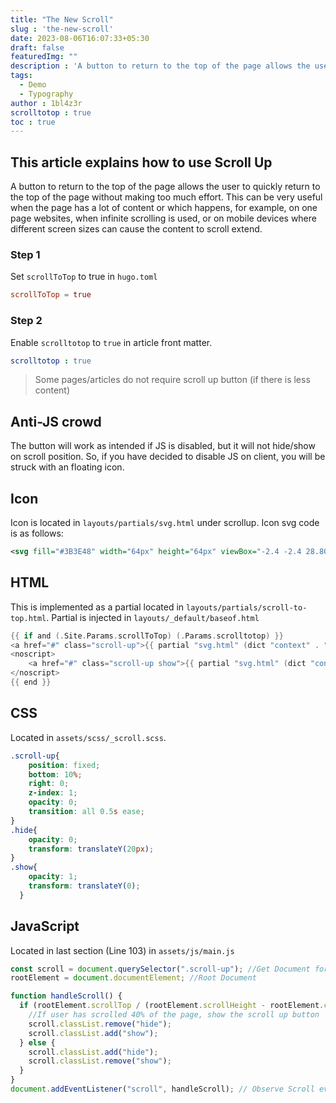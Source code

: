 ```yaml
---
title: "The New Scroll"
slug : 'the-new-scroll'
date: 2023-08-06T16:07:33+05:30
draft: false
featuredImg: ""
description : 'A button to return to the top of the page allows the user to quickly return to the top of the page without making too much effort'
tags: 
  - Demo
  - Typography
author : 1bl4z3r
scrolltotop : true
toc : true
---
```


## This article explains how to use Scroll Up

A button to return to the top of the page allows the user to quickly return to the top of the page without making too much effort. This can be very useful when the page has a lot of content or which happens, for example, on one page websites, when infinite scrolling is used, or on mobile devices where different screen sizes can cause the content to scroll extend.

### Step 1

Set `scrollToTop` to true in `hugo.toml`

```toml
scrollToTop = true
```

### Step 2

Enable `scrolltotop` to `true` in article front matter.

```yaml
scrolltotop : true
```

> Some pages/articles do not require scroll up button (if there is less content)

## Anti-JS crowd

The button will work as intended if JS is disabled, but it will not hide/show on scroll position. So, if you have decided to disable JS on client, you will be struck with an floating icon.

## Icon
Icon is located in `layouts/partials/svg.html` under scrollup.
Icon svg code is as follows:

```svg
<svg fill="#3B3E48" width="64px" height="64px" viewBox="-2.4 -2.4 28.80 28.80" id="up-circle" data-name="Flat Color" xmlns="http://www.w3.org/2000/svg" class="icon flat-color" stroke="#3B3E48" stroke-width="0.00024000000000000003"><g id="SVGRepo_bgCarrier" stroke-width="0"></g><g id="SVGRepo_tracerCarrier" stroke-linecap="round" stroke-linejoin="round" stroke="#CCCCCC" stroke-width="0.9600000000000002"><circle id="primary" cx="12" cy="12" r="10" style="fill: #3B3E48;"></circle><path id="secondary" d="M15,14a1,1,0,0,1-.71-.29L12,11.41l-2.29,2.3a1,1,0,0,1-1.42-1.42l3-3a1,1,0,0,1,1.42,0l3,3a1,1,0,0,1,0,1.42A1,1,0,0,1,15,14Z" style="fill: #018574;"></path></g><g id="SVGRepo_iconCarrier"><circle id="primary" cx="12" cy="12" r="10" style="fill: #3B3E48;"></circle><path id="secondary" d="M15,14a1,1,0,0,1-.71-.29L12,11.41l-2.29,2.3a1,1,0,0,1-1.42-1.42l3-3a1,1,0,0,1,1.42,0l3,3a1,1,0,0,1,0,1.42A1,1,0,0,1,15,14Z" style="fill: #018574;"></path></g></svg>
```

## HTML

This is implemented as a partial located in `layouts/partials/scroll-to-top.html`.
Partial is injected in `layouts/_default/baseof.html`

```go
{{ if and (.Site.Params.scrollToTop) (.Params.scrolltotop) }}
<a href="#" class="scroll-up">{{ partial "svg.html" (dict "context" . "name" "scrollup") }}</a>
<noscript>
    <a href="#" class="scroll-up show">{{ partial "svg.html" (dict "context" . "name" "scrollup") }}</a>
</noscript>
{{ end }}
```

## CSS

Located in `assets/scss/_scroll.scss`.

```scss
.scroll-up{
    position: fixed;
    bottom: 10%;
    right: 0;
    z-index: 1;
    opacity: 0;
    transition: all 0.5s ease;
}
.hide{
    opacity: 0;
    transform: translateY(20px);
}
.show{
    opacity: 1;
    transform: translateY(0);
  }
```

## JavaScript

Located in last section (Line 103) in `assets/js/main.js`

```JavaScript
const scroll = document.querySelector(".scroll-up"); //Get Document for scroll button
rootElement = document.documentElement; //Root Document

function handleScroll() {
  if (rootElement.scrollTop / (rootElement.scrollHeight - rootElement.clientHeight) > 0.4) {
    //If user has scrolled 40% of the page, show the scroll up button
    scroll.classList.remove("hide");
    scroll.classList.add("show");
  } else {
    scroll.classList.add("hide");
    scroll.classList.remove("show");
  }
}
document.addEventListener("scroll", handleScroll); // Observe Scroll event
```